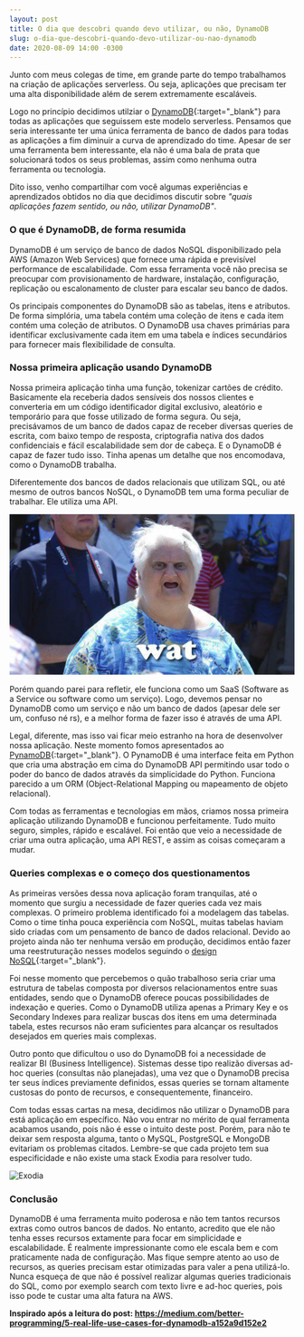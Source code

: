 ```yaml
---
layout: post
title: O dia que descobri quando devo utilizar, ou não, DynamoDB
slug: o-dia-que-descobri-quando-devo-utilizar-ou-nao-dynamodb
date: 2020-08-09 14:00 -0300
---
```


Junto com meus colegas de time, em grande parte do tempo trabalhamos na criação de aplicações serverless. Ou seja, aplicações que precisam ter uma alta disponibilidade além de serem extremamente escaláveis.

Logo no princípio decidimos utilziar o [DynamoDB](https://aws.amazon.com/dynamodb/?nc2=h_ql_prod_db_ddb){:target="_blank"} para todas as aplicações que seguissem este modelo serverless. Pensamos que seria interessante ter uma única ferramenta de banco de dados para todas as aplicações a fim diminuir a curva de aprendizado do time. Apesar de ser uma ferramenta bem interessante, ela não é uma bala de prata que solucionará todos os seus problemas, assim como nenhuma outra ferramenta ou tecnologia.

Dito isso, venho compartilhar com você algumas experiências e aprendizados obtidos no dia que decidimos discutir sobre *"quais aplicações fazem sentido, ou não, utilizar DynamoDB"*.

### O que é DynamoDB, de forma resumida

DynamoDB é um serviço de banco de dados NoSQL disponibilizado pela AWS (Amazon Web Services) que fornece uma rápida e previsível performance de escalabilidade. Com essa ferramenta você não precisa se preocupar com provisionamento de hardware, instalação, configuração, replicação ou escalonamento de cluster para escalar seu banco de dados.

Os principais componentes do DynamoDB são as tabelas, itens e atributos. De forma simplória, uma tabela contém uma coleção de itens e cada item contém uma coleção de atributos. O DynamoDB usa chaves primárias para identificar exclusivamente cada item em uma tabela e índices secundários para fornecer mais flexibilidade de consulta.

### Nossa primeira aplicação usando DynamoDB

Nossa primeira aplicação tinha uma função, tokenizar cartões de crédito. Basicamente ela receberia dados sensíveis dos nossos clientes e converteria em um código identificador digital exclusivo, aleatório e temporário para que fosse utilizado de forma segura. Ou seja, precisávamos de um banco de dados capaz de receber diversas queries de escrita, com baixo tempo de resposta, criptografia nativa dos dados confidenciais e fácil escalabilidade sem dor de cabeça. E o DynamoDB é capaz de fazer tudo isso. Tinha apenas um detalhe que nos encomodava, como o DynamoDB trabalha.

Diferentemente dos bancos de dados relacionais que utilizam SQL, ou até mesmo de outros bancos NoSQL, o DynamoDB tem uma forma peculiar de trabalhar. Ele utiliza uma API.

![Wat?](/assets/wat.jpg)

Porém quando parei para refletir, ele funciona como um SaaS (Software as a Service ou software como um serviço). Logo, devemos pensar no DynamoDB como um serviço e não um banco de dados (apesar dele ser um, confuso né rs), e a melhor forma de fazer isso é através de uma API.

Legal, diferente, mas isso vai ficar meio estranho na hora de desenvolver nossa aplicação. Neste momento fomos apresentados ao [PynamoDB](https://pynamodb.readthedocs.io/en/latest/){:target="_blank"}. O PynamoDB é uma interface feita em Python que cria uma abstração em cima do DynamoDB API permitindo usar todo o poder do banco de dados através da simplicidade do Python. Funciona parecido a um ORM (Object-Relational Mapping ou mapeamento de objeto relacional).

Com todas as ferramentas e tecnologias em mãos, criamos nossa primeira aplicação utilizando DynamoDB e funcionou perfeitamente. Tudo muito seguro, simples, rápido e escalável. Foi então que veio a necessidade de criar uma outra aplicação, uma API REST, e assim as coisas começaram a mudar.

### Queries complexas e o começo dos questionamentos

As primeiras versões dessa nova aplicação foram tranquilas, até o momento que surgiu a necessidade de fazer queries cada vez mais complexas. O primeiro problema identificado foi a modelagem das tabelas. Como o time tinha pouca experiência com NoSQL, muitas tabelas haviam sido criadas com um pensamento de banco de dados relacional. Devido ao projeto ainda não ter nenhuma versão em produção, decidimos então fazer uma reestruturação nesses modelos seguindo o [design NoSQL](https://docs.aws.amazon.com/amazondynamodb/latest/developerguide/bp-general-nosql-design.html){:target="_blank"}.

Foi nesse momento que percebemos o quão trabalhoso seria criar uma estrutura de tabelas composta por diversos relacionamentos entre suas entidades, sendo que o DynamoDB oferece poucas possibilidades de indexação e queries. Como o DynamoDB utiliza apenas a Primary Key e os Secondary Indexes para realizar buscas dos itens em uma determinada tabela, estes recursos não eram suficientes para alcançar os resultados desejados em queries mais complexas.

Outro ponto que dificultou o uso do DynamoDB foi a necessidade de realizar BI (Business Intelligence). Sistemas desse tipo realizão diversas ad-hoc queries (consultas não planejadas), uma vez que o DynamoDB precisa ter seus índices previamente definidos, essas queries se tornam altamente custosas do ponto de recursos, e consequentemente, financeiro.

Com todas essas cartas na mesa, decidimos não utilizar o DynamoDB para está aplicação em específico. Não vou entrar no mérito de qual ferramenta acabamos usando, pois não é esse o intuito deste post. Porém, para não te deixar sem resposta alguma, tanto o MySQL, PostgreSQL e MongoDB evitariam os problemas citados. Lembre-se que cada projeto tem sua especificidade e não existe uma stack Exodia para resolver tudo.

![Exodia](https://media.giphy.com/media/Snd51fjjX6s0M/giphy.gif)

### Conclusão

DynamoDB é uma ferramenta muito poderosa e não tem tantos recursos extras como outros bancos de dados. No entanto, acredito que ele não tenha esses recursos extamente para focar em simplicidade e escalabilidade. É realmente impressionante como ele escala bem e com praticamente nada de configuração. Mas fique sempre atento ao uso de recursos, as queries precisam estar otimizadas para valer a pena utilizá-lo. Nunca esqueça de que não é possível realizar algumas queries tradicionais do SQL, como por exemplo search com texto livre e ad-hoc queries, pois isso pode te custar uma alta fatura na AWS.

**Inspirado após a leitura do post: <https://medium.com/better-programming/5-real-life-use-cases-for-dynamodb-a152a9d152e2>**
